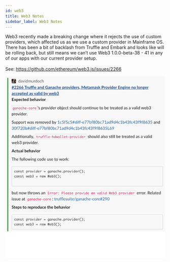 ```yaml
---
id: web3
title: Web3 Notes
sidebar_label: Web3 Notes
---
```


Web3 recently made a breaking change where it rejects the use of custom providers, which affected us as we use a custom provider in Mainframe OS. There has been a bit of backlash from Truffle and Embark and looks like will be rolling back, but still means we can’t use Web3 1.0.0-beta-38 - 41 in any of our apps with our current provider setup.
<br/>
<br/>
See: https://github.com/ethereum/web3.js/issues/2266

![](/img/web3_issue.png)
